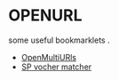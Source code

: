 # OPENURL

some useful bookmarklets .


* [OpenMultiURls](mopen.html)
* [SP vocher matcher](spvmatch.md)
